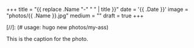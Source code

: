 +++
title = "{{ replace .Name "-" " " | title }}"
date = '{{ .Date }}'
image = "photos/{{ .Name }}.jpg"
medium = ""
draft = true
+++

[//]: (# usage: hugo new photos/my-ass)

This is the caption for the photo.
